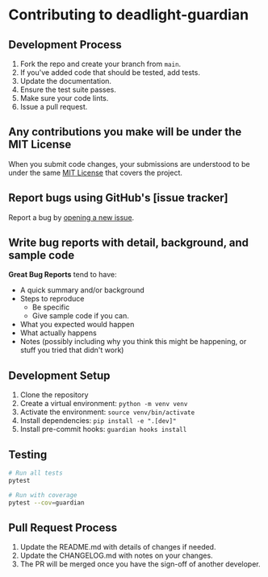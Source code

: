 # Contributing to deadlight-guardian

## Development Process

1. Fork the repo and create your branch from `main`.
2. If you've added code that should be tested, add tests.
3. Update the documentation.
4. Ensure the test suite passes.
5. Make sure your code lints.
6. Issue a pull request.

## Any contributions you make will be under the MIT License
When you submit code changes, your submissions are understood to be under the same [MIT License](LICENSE) that covers the project.

## Report bugs using GitHub's [issue tracker]
Report a bug by [opening a new issue]().

## Write bug reports with detail, background, and sample code

**Great Bug Reports** tend to have:

- A quick summary and/or background
- Steps to reproduce
  - Be specific
  - Give sample code if you can.
- What you expected would happen
- What actually happens
- Notes (possibly including why you think this might be happening, or stuff you tried that didn't work)

## Development Setup

1. Clone the repository
2. Create a virtual environment: `python -m venv venv`
3. Activate the environment: `source venv/bin/activate`
4. Install dependencies: `pip install -e ".[dev]"`
5. Install pre-commit hooks: `guardian hooks install`

## Testing

```bash
# Run all tests
pytest

# Run with coverage
pytest --cov=guardian
```

## Pull Request Process

1. Update the README.md with details of changes if needed.
2. Update the CHANGELOG.md with notes on your changes.
3. The PR will be merged once you have the sign-off of another developer.
